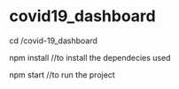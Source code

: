 # covid19_dashboard
cd /covid-19_dashboard

npm install   //to install the dependecies used


npm start    //to run the project
